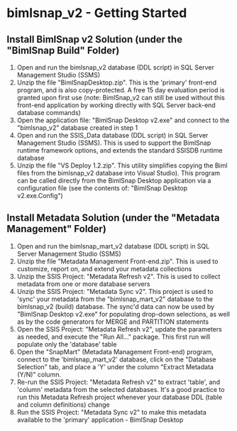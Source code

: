 # bimlsnap_v2 - Getting Started
## Install BimlSnap v2 Solution (under the "BimlSnap Build" Folder)
1. Open and run the bimlsnap_v2 database (DDL script) in SQL Server Management Studio (SSMS)
2. Unzip the file "BimlSnapDesktop.zip". This is the 'primary' front-end program, and is also copy-protected. A free 15 day evaluation period is granted upon first use (note: BimlSnap_v2 can still be used without this front-end application by working directly with SQL Server back-end database commands)
3. Open the application file: "BimlSnap Desktop v2.exe" and connect to the "bimlsnap_v2" database created in step 1
4. Open and run the SSIS_Data database (DDL script) in SQL Server Management Studio (SSMS). This is used to support the BimlSnap runtime framework options, and extends the standard SSISDB runtime database
5. Unzip the file "VS Deploy 1.2.zip". This utility simplifies copying the Biml files from the bimlsnap_v2 database into Visual Studio). This program can be called directly from the BimlSnap Desktop application via a configuration file (see the contents of: "BimlSnap Desktop v2.exe.Config")

## Install Metadata Solution (under the "Metadata Management" Folder)
1. Open and run the bimlsnap_mart_v2 database (DDL script) in SQL Server Management Studio (SSMS)
2. Unzip the file "Metadata Management Front-end.zip". This is used to customize, report on, and extend your metadata collections
3. Unzip the SSIS Project: "Metadata Refresh v2". This is used to collect metadata from one or more database servers
4. Unzip the SSIS Project: "Metadata Sync v2". This project is used to 'sync' your metadata from the "bimlsnap_mart_v2" database to the bimlsnap_v2 (build) database. The sync'd data can now be used by "BimlSnap Desktop v2.exe" for populating drop-down selections, as well as by the code generators for MERGE and PARTITION statements
5. Open the SSIS Project: "Metadata Refresh v2", update the parameters as needed, and execute the "Run All..." package. This first run will populate only the 'database' table
6. Open the "SnapMart" (Metadata Management Front-end) program, connect to the 'bimlsnap_mart_v2' database, click on the "Database Selection" tab, and place a 'Y' under the column "Extract Metadata (Y/N)" column.
7. Re-run the SSIS Project: "Metadata Refresh v2" to extract 'table', and 'column' metadata from the selected databases. It's a good practice to run this Metadata Refresh project whenever your database DDL (table and column definitions) change
8. Run the SSIS Project: "Metadata Sync v2" to make this metadata available to the 'primary' application - BimlSnap Desktop